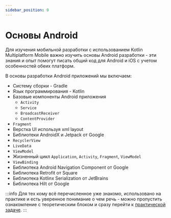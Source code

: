 ```yaml
---
sidebar_position: 0
---
```


# Основы Android

Для изучения мобильной разработки с использованием Kotlin Multiplatform Mobile важно изучить основы Android разработки - эти знания и опыт помогут писать общий код для Android и iOS с учетом особенностей обеих платформ.

В основы разработки Android приложений мы включаем:

- Систему сборки - Gradle
- Язык программирования - Kotlin
- Базовые компоненты Android приложения
    - `Activity`
    - `Service`
    - `BroadcastReceiver`
    - `ContentProvider`
- `Fragment`
- Верстка UI используя xml layout
- Библиотеки AndroidX и Jetpack от Google
- `RecyclerView`
- `LiveData`
- `ViewModel`
- Жизненный цикл `Application`, `Activity`, `Fragment`, `ViewModel`
- `ViewBinding`
- Библиотека Android Navigation Component от Google
- Библиотека Retrofit от Square
- Библиотека Kotlinx Serialization от JetBrains
- Библиотека Hilt от Google

:::info
Для тех кому всё перечисленное уже знакомо, использовано на практике и есть уверенное понимание о чем речь - можно пропустить ознакомление с теоретическим блоком и сразу перейти к [практической задаче](practice).
:::